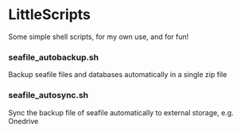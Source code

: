 # LittleScripts

Some simple shell scripts, for my own use, and for fun!

### seafile_autobackup.sh
Backup seafile files and databases automatically in a single zip file

### seafile_autosync.sh
Sync the backup file of seafile automatically to external storage, e.g. Onedrive
